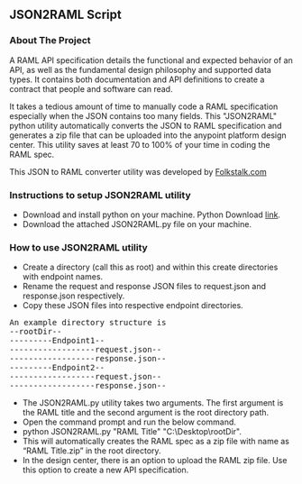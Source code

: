 <div id="top"></div>
<h2>JSON2RAML Script</h2>

<h3>About The Project</h3>
<p>A RAML API specification details the functional and expected behavior of an API, as well as the fundamental design philosophy and supported data types. It contains both documentation and API definitions to create a contract that people and software can read.</p>
<p>It takes a tedious amount of time to manually code a RAML specification especially when the JSON contains too many fields. This "JSON2RAML" python utility automatically converts the JSON to RAML specification and generates a zip file that can be uploaded into the anypoint platform design center. This utility saves at least 70 to 100% of your time in coding the RAML spec.</p>

<p>This JSON to RAML converter utility was developed by <a href="https://www.folkstalk.com/2022/05/json-to-raml-converter-tool.html">Folkstalk.com</a></p>

<h3>Instructions to setup JSON2RAML utility</h3>
<ul>
  <li>Download and install python on your machine. Python Download <a href="https://www.python.org/downloads/">link</a>.</li>
  <li>Download the attached JSON2RAML.py file on your machine.</li>
</ul>

<h3>How to use JSON2RAML utility</h3>

<ul>
<li>Create a directory (call this as root) and within this create directories with endpoint names.</li>
<li>Rename the request and response JSON files to request.json and response.json respectively.</li>
<li>Copy these JSON files into respective endpoint directories.</li>
</ul>
<pre>
An example directory structure is
--rootDir--
---------Endpoint1--
------------------request.json--
------------------response.json--
---------Endpoint2--
------------------request.json--
------------------response.json--
</pre>
<ul>
<li>The JSON2RAML.py utility takes two arguments. The first argument is the RAML title and the second argument is the root directory path.</li>
<li>Open the command prompt and run the below command.</li>
<li>python JSON2RAML.py "RAML Title" "C:\Desktop\rootDir".</li>
<li>This will automatically creates the RAML spec as a zip file with name as “RAML Title.zip” in the root directory.</li>
<li>In the design center, there is an option to upload the RAML zip file. Use this option to create a new API specification.</li>
